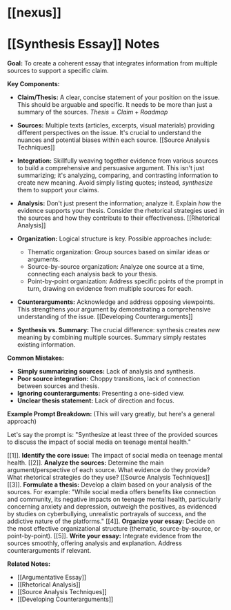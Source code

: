 # [[nexus]]
# [[Synthesis Essay]] Notes

**Goal:** To create a coherent essay that integrates information from multiple sources to support a specific claim.

**Key Components:**

* **Claim/Thesis:**  A clear, concise statement of your position on the issue.  This should be arguable and specific.  It needs to be more than just a summary of the sources.  $Thesis = Claim + Roadmap$

* **Sources:** Multiple texts (articles, excerpts, visual materials) providing different perspectives on the issue.  It's crucial to understand the nuances and potential biases within each source. [[Source Analysis Techniques]]

* **Integration:** Skillfully weaving together evidence from various sources to build a comprehensive and persuasive argument.  This isn't just summarizing; it's analyzing, comparing, and contrasting information to create new meaning.  Avoid simply listing quotes; instead, *synthesize* them to support your claims.

* **Analysis:**  Don't just present the information; analyze it.  Explain *how* the evidence supports your thesis.   Consider the rhetorical strategies used in the sources and how they contribute to their effectiveness.  [[Rhetorical Analysis]]


* **Organization:**  Logical structure is key.  Possible approaches include:
    *  Thematic organization: Group sources based on similar ideas or arguments.
    *  Source-by-source organization:  Analyze one source at a time, connecting each analysis back to your thesis.
    *  Point-by-point organization: Address specific points of the prompt in turn, drawing on evidence from multiple sources for each.


* **Counterarguments:** Acknowledge and address opposing viewpoints.  This strengthens your argument by demonstrating a comprehensive understanding of the issue. [[Developing Counterarguments]]


* **Synthesis vs. Summary:**  The crucial difference: synthesis creates *new* meaning by combining multiple sources. Summary simply restates existing information.


**Common Mistakes:**

* **Simply summarizing sources:**  Lack of analysis and synthesis.
* **Poor source integration:**  Choppy transitions, lack of connection between sources and thesis.
* **Ignoring counterarguments:**  Presenting a one-sided view.
* **Unclear thesis statement:**  Lack of direction and focus.


**Example Prompt Breakdown:** (This will vary greatly, but here's a general approach)

Let's say the prompt is:  "Synthesize at least three of the provided sources to discuss the impact of social media on teenage mental health."

[[1]]. **Identify the core issue:**  The impact of social media on teenage mental health.
[[2]]. **Analyze the sources:**  Determine the main argument/perspective of each source.  What evidence do they provide? What rhetorical strategies do they use? [[Source Analysis Techniques]]
[[3]]. **Formulate a thesis:**  Develop a claim based on your analysis of the sources.  For example:  "While social media offers benefits like connection and community, its negative impacts on teenage mental health, particularly concerning anxiety and depression, outweigh the positives, as evidenced by studies on cyberbullying, unrealistic portrayals of success, and the addictive nature of the platforms."
[[4]]. **Organize your essay:** Decide on the most effective organizational structure (thematic, source-by-source, or point-by-point).
[[5]]. **Write your essay:**  Integrate evidence from the sources smoothly, offering analysis and explanation. Address counterarguments if relevant.


**Related Notes:**

* [[Argumentative Essay]]
* [[Rhetorical Analysis]]
* [[Source Analysis Techniques]]
* [[Developing Counterarguments]]

